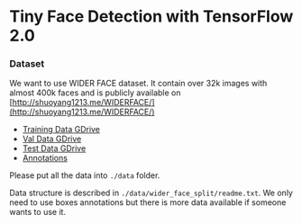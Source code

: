 # Tiny Face Detection with TensorFlow 2.0

### Dataset

We want to use WIDER FACE dataset. It contain over 32k images with almost 400k faces and is publicly available on
[http://shuoyang1213.me/WIDERFACE/](http://shuoyang1213.me/WIDERFACE/)

- [Training Data GDrive](https://drive.google.com/file/d/0B6eKvaijfFUDQUUwd21EckhUbWs/view?usp=sharing)
- [Val Data GDrive](https://drive.google.com/file/d/0B6eKvaijfFUDd3dIRmpvSk8tLUk/view?usp=sharing)
- [Test Data GDrive](https://drive.google.com/file/d/0B6eKvaijfFUDbW4tdGpaYjgzZkU/view?usp=sharing)
- [Annotations](http://mmlab.ie.cuhk.edu.hk/projects/WIDERFace/support/bbx_annotation/wider_face_split.zip)

Please put all the data into `./data` folder.

Data structure is described in `./data/wider_face_split/readme.txt`. We only need to use boxes annotations but there is more data available if someone wants to use it.
